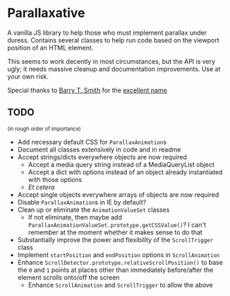 # Parallaxative

A vanilla JS library to help those who must implement parallax under duress. Contains several classes to help run code based on the viewport position of an HTML element.

This seems to work decently in most circumstances, but the API is very ugly; it needs massive cleanup and documentation improvements. Use at your own risk.

Special thanks to [Barry T. Smith](https://twitter.com/thebarrytone) for the [excellent name](http://motherfuckingwebsite.com)

## TODO

<small>(in rough order of importance)</small>

- Add necessary default CSS for `ParallaxAnimation`s
- Document all classes extensively in code and in readme
- Accept strings/dicts everywhere objects are now required
    - Accept a media query string instead of a MediaQueryList object
    - Accept a dict with options instead of an object already instantiated
      with those options
    - *Et cetera*
- Accept single objects everywhere arrays of objects are now required
- Disable `ParallaxAnimation`s in IE by default?
- Clean up or eliminate the `AnimationValueSet` classes
    - If not eliminate, then maybe add `ParallaxAnimationValueSet.prototype.getCSSValue()`? I can't remember at the moment whether it makes sense to do that
- Substantially improve the power and flexibility of the `ScrollTrigger` class
- Implement `startPosition` and `endPosition` options in `ScrollAnimation`
- Enhance  `ScrollDetector.prototype.relativeScrollPosition()` to base the `0` and `1` points at places other than immediately before/after the element scrolls onto/off the screen
    - Enhance `ScrollAnimation` and `ScrollTrigger` to allow the above